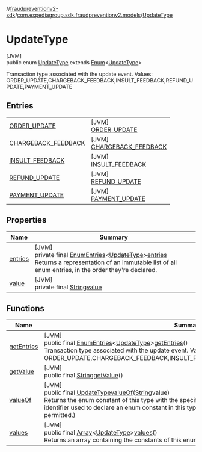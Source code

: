 //[fraudpreventionv2-sdk](../../../index.md)/[com.expediagroup.sdk.fraudpreventionv2.models](../index.md)/[UpdateType](index.md)

# UpdateType

[JVM]\
public enum [UpdateType](index.md) extends [Enum](https://docs.oracle.com/javase/8/docs/api/java/lang/Enum.html)&lt;[UpdateType](index.md)&gt;

Transaction type associated with the update event. Values: ORDER_UPDATE,CHARGEBACK_FEEDBACK,INSULT_FEEDBACK,REFUND_UPDATE,PAYMENT_UPDATE

## Entries

| | |
|---|---|
| [ORDER_UPDATE](-o-r-d-e-r_-u-p-d-a-t-e/index.md) | [JVM]<br>[ORDER_UPDATE](-o-r-d-e-r_-u-p-d-a-t-e/index.md) |
| [CHARGEBACK_FEEDBACK](-c-h-a-r-g-e-b-a-c-k_-f-e-e-d-b-a-c-k/index.md) | [JVM]<br>[CHARGEBACK_FEEDBACK](-c-h-a-r-g-e-b-a-c-k_-f-e-e-d-b-a-c-k/index.md) |
| [INSULT_FEEDBACK](-i-n-s-u-l-t_-f-e-e-d-b-a-c-k/index.md) | [JVM]<br>[INSULT_FEEDBACK](-i-n-s-u-l-t_-f-e-e-d-b-a-c-k/index.md) |
| [REFUND_UPDATE](-r-e-f-u-n-d_-u-p-d-a-t-e/index.md) | [JVM]<br>[REFUND_UPDATE](-r-e-f-u-n-d_-u-p-d-a-t-e/index.md) |
| [PAYMENT_UPDATE](-p-a-y-m-e-n-t_-u-p-d-a-t-e/index.md) | [JVM]<br>[PAYMENT_UPDATE](-p-a-y-m-e-n-t_-u-p-d-a-t-e/index.md) |

## Properties

| Name | Summary |
|---|---|
| [entries](index.md#-223114212%2FProperties%2F-173342751) | [JVM]<br>private final [EnumEntries](https://kotlinlang.org/api/latest/jvm/stdlib/kotlin.enums/-enum-entries/index.html)&lt;[UpdateType](index.md)&gt;[entries](index.md#-223114212%2FProperties%2F-173342751)<br>Returns a representation of an immutable list of all enum entries, in the order they're declared. |
| [value](index.md#1336737307%2FProperties%2F-173342751) | [JVM]<br>private final [String](https://docs.oracle.com/javase/8/docs/api/java/lang/String.html)[value](index.md#1336737307%2FProperties%2F-173342751) |

## Functions

| Name | Summary |
|---|---|
| [getEntries](get-entries.md) | [JVM]<br>public final [EnumEntries](https://kotlinlang.org/api/latest/jvm/stdlib/kotlin.enums/-enum-entries/index.html)&lt;[UpdateType](index.md)&gt;[getEntries](get-entries.md)()<br>Transaction type associated with the update event. Values: ORDER_UPDATE,CHARGEBACK_FEEDBACK,INSULT_FEEDBACK,REFUND_UPDATE,PAYMENT_UPDATE |
| [getValue](get-value.md) | [JVM]<br>public final [String](https://docs.oracle.com/javase/8/docs/api/java/lang/String.html)[getValue](get-value.md)() |
| [valueOf](value-of.md) | [JVM]<br>public final [UpdateType](index.md)[valueOf](value-of.md)([String](https://docs.oracle.com/javase/8/docs/api/java/lang/String.html)value)<br>Returns the enum constant of this type with the specified name. The string must match exactly an identifier used to declare an enum constant in this type. (Extraneous whitespace characters are not permitted.) |
| [values](values.md) | [JVM]<br>public final [Array](https://kotlinlang.org/api/latest/jvm/stdlib/kotlin/-array/index.html)&lt;[UpdateType](index.md)&gt;[values](values.md)()<br>Returns an array containing the constants of this enum type, in the order they're declared. |
